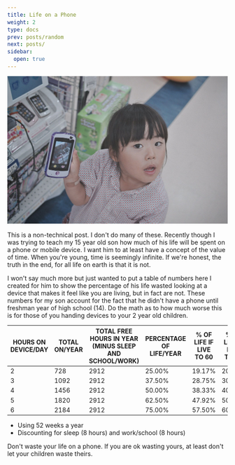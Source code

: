 ```yaml
---
title: Life on a Phone
weight: 2
type: docs
prev: posts/random
next: posts/
sidebar:
  open: true
---
```


![Child on a Smartphone](child-on-smartphone.jpg)

This is a non-technical post. I don't do many of these. Recently though I was trying to teach my 15 year old son how much of his life will be spent on a phone or mobile device. I want him to at least have a concept of the value of time. When you're young, time is seemingly infinite. If we're honest, the truth in the end, for all life on earth is that it is not.

I won't say much more but just wanted to put a table of numbers here I created for him to show the percentage of his life wasted looking at a device that makes it feel like you are living, but in fact are not. These numbers for my son account for the fact that he didn't have a phone until freshman year of high school (14). Do the math as to how much worse this is for those of you handing devices to your 2 year old children.

HOURS ON DEVICE/DAY | TOTAL ON/YEAR |	TOTAL FREE HOURS IN YEAR (MINUS SLEEP AND SCHOOL/WORK) | PERCENTAGE OF LIFE/YEAR | % OF LIFE IF LIVE TO 60 | % OF LIFE IF LIVE TO 70 | % OF LIFE IF LIVE TO 80 | % OF LIFE IF LIVE TO 90 | % OF LIFE IF LIVE TO 100
|--|--|--|--|--|--|--|--|--
2 | 728 | 2912 | 25.00% | 19.17% | 20.00% | 20.63% | 21.11% | 21.50%
3 | 1092 | 2912 | 37.50% | 28.75% | 30.00% | 30.94% | 31.67% | 32.25%
4 | 1456 | 2912 | 50.00% | 38.33% | 40.00% | 41.25% | 42.22% | 43.00%
5 | 1820 | 2912 | 62.50% | 47.92% | 50.00% | 51.56% | 52.78% | 53.75%
6 | 2184 | 2912 | 75.00% | 57.50% | 60.00% | 61.88% | 63.33% | 64.50%

* Using 52 weeks a year
* Discounting for sleep (8 hours) and work/school (8 hours)

Don't waste your life on a phone. If you are ok wasting yours, at least don't let your children waste theirs.